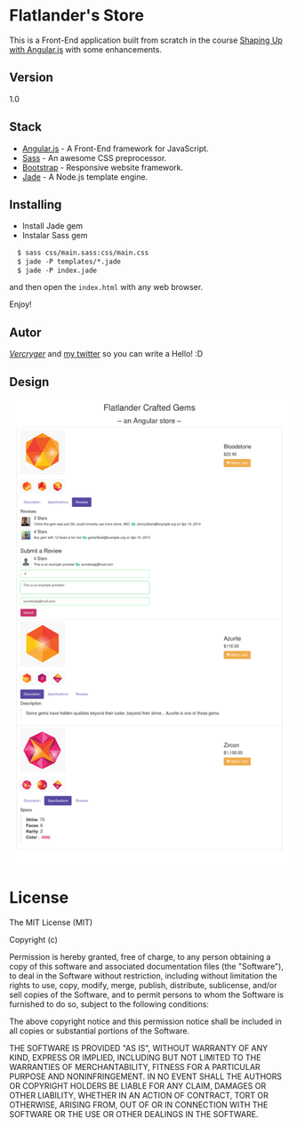 # Flatlander's Store #

This is a Front-End application built from scratch in the course [Shaping Up with Angular.js](http://campus.codeschool.com/courses/shaping-up-with-angular-js/) with some enhancements.

## Version ##
1.0

## Stack ##

* [Angular.js] - A Front-End framework for JavaScript.
* [Sass] - An awesome CSS preprocessor.
* [Bootstrap] - Responsive website framework.
* [Jade] - A Node.js template engine.

## Installing ##

- Install Jade gem 
- Instalar Sass gem 
 
```
  $ sass css/main.sass:css/main.css
  $ jade -P templates/*.jade
  $ jade -P index.jade
```

and then open the `index.html` with any web browser.

Enjoy!

## Autor ##
*[Vercryger](http://www.github.com/vercryger)*
and [my twitter](https://twitter.com/vercryger) so you can write a Hello! :D

## Design ##
![The Design](https://raw.githubusercontent.com/Vercryger/flatlanders-store/master/preview.png)

# License #

The MIT License (MIT)

Copyright (c)

Permission is hereby granted, free of charge, to any person obtaining a copy of this software and associated documentation files (the "Software"), to deal in the Software without restriction, including without limitation the rights to use, copy, modify, merge, publish, distribute, sublicense, and/or sell copies of the Software, and to permit persons to whom the Software is furnished to do so, subject to the following conditions:

The above copyright notice and this permission notice shall be included in all copies or substantial portions of the Software.

THE SOFTWARE IS PROVIDED "AS IS", WITHOUT WARRANTY OF ANY KIND, EXPRESS OR IMPLIED, INCLUDING BUT NOT LIMITED TO THE WARRANTIES OF MERCHANTABILITY, FITNESS FOR A PARTICULAR PURPOSE AND NONINFRINGEMENT. IN NO EVENT SHALL THE AUTHORS OR COPYRIGHT HOLDERS BE LIABLE FOR ANY CLAIM, DAMAGES OR OTHER LIABILITY, WHETHER IN AN ACTION OF CONTRACT, TORT OR OTHERWISE, ARISING FROM, OUT OF OR IN CONNECTION WITH THE SOFTWARE OR THE USE OR OTHER DEALINGS IN THE SOFTWARE.

[Angular.js]: https://angularjs.org/
[Bootstrap]: http://getbootstrap.com/
[Sass]: http://sass-lang.com/
[Jade]: http://jade-lang.com/
